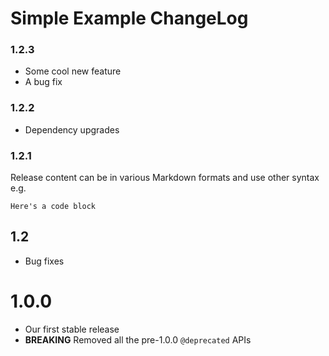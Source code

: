 # Simple Example ChangeLog

### 1.2.3

- Some cool new feature
- A bug fix

### 1.2.2

- Dependency upgrades

### 1.2.1

Release content can be in various Markdown formats and use other syntax e.g.

```
Here's a code block
```

## 1.2

- Bug fixes

# 1.0.0

- Our first stable release
- **BREAKING** Removed all the pre-1.0.0 `@deprecated` APIs